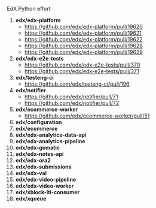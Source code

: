 EdX Python effort

1. __edx/edx-platform__
    * https://github.com/edx/edx-platform/pull/19620
    * https://github.com/edx/edx-platform/pull/19621
    * https://github.com/edx/edx-platform/pull/19622
    * https://github.com/edx/edx-platform/pull/19628
    * https://github.com/edx/edx-platform/pull/19629
2. __edx/edx-e2e-tests__
    * https://github.com/edx/edx-e2e-tests/pull/370
    * https://github.com/edx/edx-e2e-tests/pull/371
3. __edx/testeng-ci__
    * https://github.com/edx/testeng-ci/pull/196
4. __edx/notifier__
    * https://github.com/edx/notifier/pull/71
    * https://github.com/edx/notifier/pull/72
5. __edx/ecommerce-worker__
    * https://github.com/edx/ecommerce-worker/pull/51
6. __edx/configuration__
7. __edx/ecommerce__
8. __edx/edx-analytics-data-api__
9. __edx/edx-analytics-pipeline__
10. __edx/edx-gomatic__
11. __edx/edx-notes-api__
12. __edx/edx-ora2__
13. __edx/edx-submissions__
14. __edx/edx-val__
15. __edx/edx-video-pipeline__
16. __edx/edx-video-worker__
17. __edx/xblock-lti-consumer__
18. __edx/xqueue__
